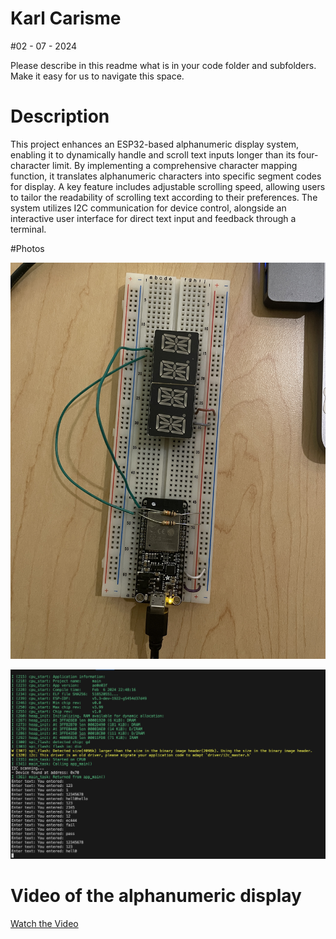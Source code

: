 # Karl Carisme 
#02 - 07 - 2024

Please describe in this readme what is in your code folder and
subfolders. Make it easy for us to navigate this space.


# Description

This project enhances an ESP32-based alphanumeric display system, enabling it to dynamically handle and scroll text inputs longer than its four-character limit. By implementing a comprehensive character mapping function, it translates alphanumeric characters into specific segment codes for display. A key feature includes adjustable scrolling speed, allowing users to tailor the readability of scrolling text according to their preferences. The system utilizes I2C communication for device control, alongside an interactive user interface for direct text input and feedback through a terminal. 



#Photos 



![Screenshot](alpha1.jpg)


![Screenshot](alpha.png)





# Video of the alphanumeric display

[Watch the Video](https://drive.google.com/file/d/1IIHoDmY9K5mQbJaz9KDXIA2Hy9Q1cWt7/view?usp=sharing)


